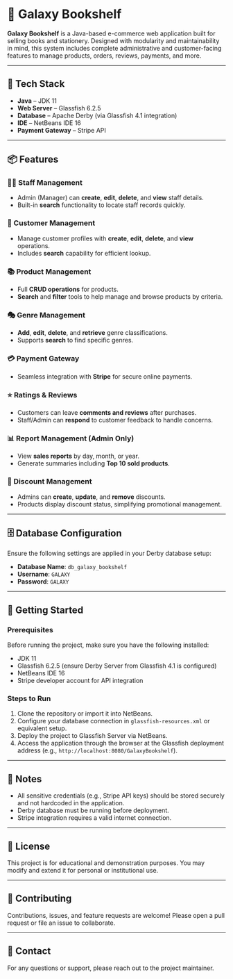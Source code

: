 # 🌌 Galaxy Bookshelf

**Galaxy Bookshelf** is a Java-based e-commerce web application built for selling books and stationery. Designed with modularity and maintainability in mind, this system includes complete administrative and customer-facing features to manage products, orders, reviews, payments, and more.

---

## 🧰 Tech Stack

- **Java** – JDK 11  
- **Web Server** – Glassfish 6.2.5  
- **Database** – Apache Derby (via Glassfish 4.1 integration)  
- **IDE** – NetBeans IDE 16  
- **Payment Gateway** – Stripe API  

---

## 📦 Features

### 👨‍💼 Staff Management
- Admin (Manager) can **create**, **edit**, **delete**, and **view** staff details.
- Built-in **search** functionality to locate staff records quickly.

### 👥 Customer Management
- Manage customer profiles with **create**, **edit**, **delete**, and **view** operations.
- Includes **search** capability for efficient lookup.

### 📚 Product Management
- Full **CRUD operations** for products.
- **Search** and **filter** tools to help manage and browse products by criteria.

### 🎭 Genre Management
- **Add**, **edit**, **delete**, and **retrieve** genre classifications.
- Supports **search** to find specific genres.

### 💳 Payment Gateway
- Seamless integration with **Stripe** for secure online payments.

### ⭐ Ratings & Reviews
- Customers can leave **comments and reviews** after purchases.
- Staff/Admin can **respond** to customer feedback to handle concerns.

### 📊 Report Management (Admin Only)
- View **sales reports** by day, month, or year.
- Generate summaries including **Top 10 sold products**.

### 🎁 Discount Management
- Admins can **create**, **update**, and **remove** discounts.
- Products display discount status, simplifying promotional management.

---

## 🗄️ Database Configuration

Ensure the following settings are applied in your Derby database setup:

- **Database Name**: `db_galaxy_bookshelf`  
- **Username**: `GALAXY`  
- **Password**: `GALAXY`

---

## 🚀 Getting Started

### Prerequisites

Before running the project, make sure you have the following installed:

- JDK 11  
- Glassfish 6.2.5 (ensure Derby Server from Glassfish 4.1 is configured)  
- NetBeans IDE 16  
- Stripe developer account for API integration  

### Steps to Run

1. Clone the repository or import it into NetBeans.
2. Configure your database connection in `glassfish-resources.xml` or equivalent setup.
3. Deploy the project to Glassfish Server via NetBeans.
4. Access the application through the browser at the Glassfish deployment address (e.g., `http://localhost:8080/GalaxyBookshelf`).

---

## 📌 Notes

- All sensitive credentials (e.g., Stripe API keys) should be stored securely and not hardcoded in the application.
- Derby database must be running before deployment.
- Stripe integration requires a valid internet connection.

---

## 📄 License

This project is for educational and demonstration purposes. You may modify and extend it for personal or institutional use.

---

## 🤝 Contributing

Contributions, issues, and feature requests are welcome! Please open a pull request or file an issue to collaborate.

---

## 📧 Contact

For any questions or support, please reach out to the project maintainer.

